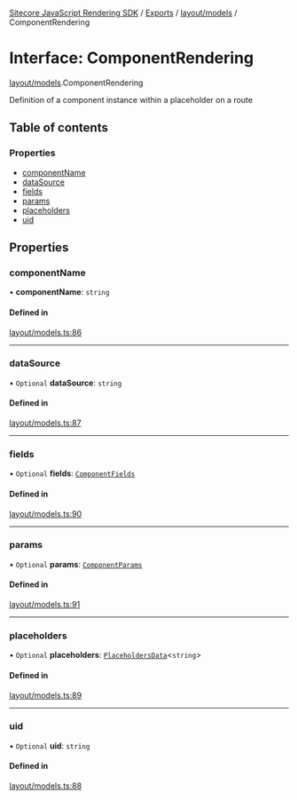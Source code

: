 [Sitecore JavaScript Rendering SDK](../README.md) / [Exports](../modules.md) / [layout/models](../modules/layout_models.md) / ComponentRendering

# Interface: ComponentRendering

[layout/models](../modules/layout_models.md).ComponentRendering

Definition of a component instance within a placeholder on a route

## Table of contents

### Properties

- [componentName](layout_models.ComponentRendering.md#componentname)
- [dataSource](layout_models.ComponentRendering.md#datasource)
- [fields](layout_models.ComponentRendering.md#fields)
- [params](layout_models.ComponentRendering.md#params)
- [placeholders](layout_models.ComponentRendering.md#placeholders)
- [uid](layout_models.ComponentRendering.md#uid)

## Properties

### componentName

• **componentName**: `string`

#### Defined in

[layout/models.ts:86](https://github.com/Sitecore/jss/blob/bd756fd2/packages/sitecore-jss/src/layout/models.ts#L86)

___

### dataSource

• `Optional` **dataSource**: `string`

#### Defined in

[layout/models.ts:87](https://github.com/Sitecore/jss/blob/bd756fd2/packages/sitecore-jss/src/layout/models.ts#L87)

___

### fields

• `Optional` **fields**: [`ComponentFields`](layout_models.ComponentFields.md)

#### Defined in

[layout/models.ts:90](https://github.com/Sitecore/jss/blob/bd756fd2/packages/sitecore-jss/src/layout/models.ts#L90)

___

### params

• `Optional` **params**: [`ComponentParams`](layout_models.ComponentParams.md)

#### Defined in

[layout/models.ts:91](https://github.com/Sitecore/jss/blob/bd756fd2/packages/sitecore-jss/src/layout/models.ts#L91)

___

### placeholders

• `Optional` **placeholders**: [`PlaceholdersData`](../modules/layout_models.md#placeholdersdata)<`string`\>

#### Defined in

[layout/models.ts:89](https://github.com/Sitecore/jss/blob/bd756fd2/packages/sitecore-jss/src/layout/models.ts#L89)

___

### uid

• `Optional` **uid**: `string`

#### Defined in

[layout/models.ts:88](https://github.com/Sitecore/jss/blob/bd756fd2/packages/sitecore-jss/src/layout/models.ts#L88)
